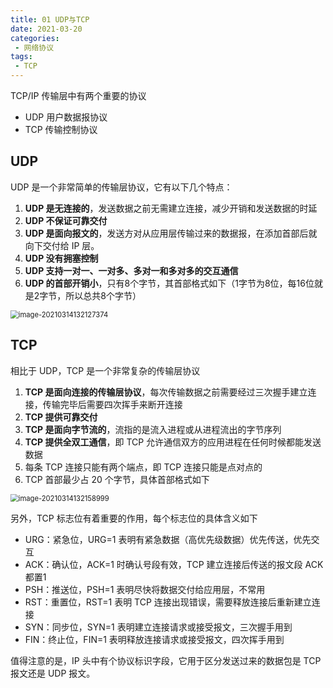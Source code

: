 ```yaml
---
title: 01 UDP与TCP
date: 2021-03-20
categories:
 - 网络协议
tags:
 - TCP
---
```




TCP/IP 传输层中有两个重要的协议

+ UDP 用户数据报协议
+ TCP 传输控制协议



## UDP

UDP 是一个非常简单的传输层协议，它有以下几个特点：

1. **UDP 是无连接的**，发送数据之前无需建立连接，减少开销和发送数据的时延
2. **UDP 不保证可靠交付**
3. **UDP 是面向报文的**，发送方对从应用层传输过来的数据报，在添加首部后就向下交付给 IP 层。
4. **UDP 没有拥塞控制**
5. **UDP 支持一对一、一对多、多对一和多对多的交互通信**
6. **UDP 的首部开销小**，只有8个字节，其首部格式如下（1字节为8位，每16位就是2字节，所以总共8个字节）

<img src="@img/image-20210314132127374.png" alt="image-20210314132127374" style="zoom: 80%;" />



## TCP

相比于 UDP，TCP 是一个非常复杂的传输层协议

1. **TCP 是面向连接的传输层协议**，每次传输数据之前需要经过三次握手建立连接，传输完毕后需要四次挥手来断开连接
2. **TCP 提供可靠交付**
3. **TCP 是面向字节流的**，流指的是流入进程或从进程流出的字节序列
4. **TCP 提供全双工通信**，即 TCP 允许通信双方的应用进程在任何时候都能发送数据
5. 每条 TCP 连接只能有两个端点，即 TCP 连接只能是点对点的
6. TCP 首部最少占 20 个字节，具体首部格式如下

<img src="@img/image-20210314132158999.png" alt="image-20210314132158999" style="zoom:80%;" />

另外，TCP 标志位有着重要的作用，每个标志位的具体含义如下

+ URG：紧急位，URG=1 表明有紧急数据（高优先级数据）优先传送，优先交互
+ ACK：确认位，ACK=1 时确认号段有效，TCP 建立连接后传送的报文段 ACK 都置1
+ PSH：推送位，PSH=1 表明尽快将数据交付给应用层，不常用
+ RST：重置位，RST=1 表明 TCP 连接出现错误，需要释放连接后重新建立连接
+ SYN：同步位，SYN=1 表明建立连接请求或接受报文，三次握手用到
+ FIN：终止位，FIN=1 表明释放连接请求或接受报文，四次挥手用到



值得注意的是，IP 头中有个协议标识字段，它用于区分发送过来的数据包是 TCP 报文还是 UDP 报文。